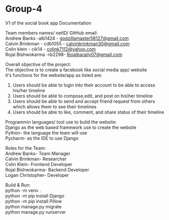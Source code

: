 # Group-4
V1 of the social book app Documentation

Team members names/ netID/ GitHub email: <br />
  Andrew Banks -alb1424 - godzillamaster58127@gmail.com <br />
  Calvin Brinkman - cdb1055 - calvinbrinkman30@gmail.com <br />
  Colin klein - cik14 - colink7112@yahoo.com <br />
  Rojal Bishwokarma -rb2298- Rojalbaraily07@gmail.com <br />

Overall objective of the project: <br />
The objective is to create a facebook like social media app/ website <br />
it's functions for the website/app as listed are:
  1. Users should be able to login into their account to be able to access his/her timeline 
  2. Users should be able to compose,edit, and post on his\her timeline
  3. Users should be able to send and accept friend request from others which allows them to see their timelines
  4. Users should be able to like, comment, and share status of their timeline
  
Programmin languages/ tool use to bulid the website: <br />
Django as the web based framework use to create the website  <br />
Python- the language the team will use <br />
Pycharm- as the IDE to use Django <br />

Roles for the Team: <br />
Andrew Banks- Team Manager <br />
Calvin Brinkman- Researcher <br />
Colin Klein- Frontend Developer <br />
Rojal Bishwokarma- Backend Developer <br />
Logan Christopher- Developer <br />

Build & Run: <br />
python -m venv . <br />
python -m pip install Django <br />
python -m pip install Pillow <br />
python manage.py migrate <br />
python manage.py runserver <br />
